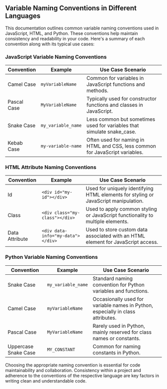 ## Variable Naming Conventions in Different Languages

This documentation outlines common variable naming conventions used in JavaScript, HTML, and Python. These conventions help maintain consistency and readability in your code. Here's a summary of each convention along with its typical use cases:

### JavaScript Variable Naming Conventions

| Convention    | Example          | Use Case Scenario                                       |
|---------------|------------------|---------------------------------------------------------|
| Camel Case    | `myVariableName` | Common for variables in JavaScript functions and methods. |
| Pascal Case   | `MyVariableName` | Typically used for constructor functions and classes in JavaScript. |
| Snake Case    | `my_variable_name` | Less common but sometimes used for variables that simulate snake_case. |
| Kebab Case    | `my-variable-name` | Often used for naming in HTML and CSS, less common for JavaScript variables. |

### HTML Attribute Naming Conventions

| Convention        | Example                        | Use Case Scenario                                       |
|-------------------|--------------------------------|---------------------------------------------------------|
| Id                | `<div id="my-id"></div>`       | Used for uniquely identifying HTML elements for styling or JavaScript manipulation. |
| Class             | `<div class="my-class"></div>` | Used to apply common styling or JavaScript functionality to multiple elements. |
| Data Attribute    | `<div data-info="my-data"></div>` | Used to store custom data associated with an HTML element for JavaScript access. |

### Python Variable Naming Conventions

| Convention        | Example          | Use Case Scenario                                       |
|-------------------|------------------|---------------------------------------------------------|
| Snake Case        | `my_variable_name` | Standard naming convention for Python variables and functions. |
| Camel Case        | `myVariableName` | Occasionally used for variable names in Python, especially in class attributes. |
| Pascal Case       | `MyVariableName` | Rarely used in Python, mainly reserved for class names or constants. |
| Uppercase Snake Case | `MY_CONSTANT`  | Common for naming constants in Python. |

Choosing the appropriate naming convention is essential for code maintainability and collaboration. Consistency within a project and adherence to the conventions of the respective language are key factors in writing clean and understandable code.
